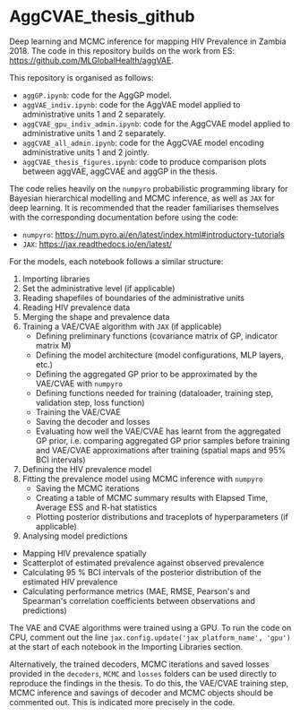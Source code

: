 # AggCVAE_thesis_github
Deep learning and MCMC inference for mapping HIV Prevalence in Zambia 2018. The code in this repository builds on the work from ES: https://github.com/MLGlobalHealth/aggVAE.

This repository is organised as follows:

- `aggGP.ipynb`: code for the AggGP model.
- `aggVAE_indiv.ipynb`:  code for the AggVAE model applied to administrative units 1 and 2 separately.
- `aggCVAE_gpu_indiv_admin.ipynb`: code for the AggCVAE model applied to administrative units 1 and 2 separately.
- `aggCVAE_all_admin.ipynb`:  code for the AggCVAE model encoding administrative units 1 and 2 jointly.
- `aggCVAE_thesis_figures.ipynb`: code to produce comparison plots between aggVAE, aggCVAE and aggGP in the thesis.

The code relies heavily on the `numpyro` probabilistic programming library for Bayesian hierarchical modelling and MCMC inference, as well as `JAX` for deep learning. 
It is recommended that the reader familiarises themselves with the corresponding documentation before using the code:
- `numpyro`: https://num.pyro.ai/en/latest/index.html#introductory-tutorials
- `JAX`: https://jax.readthedocs.io/en/latest/

For the models, each notebook follows a similar structure:

1. Importing libraries
2. Set the administrative level (if applicable)
3. Reading shapefiles of boundaries of the administrative units
4. Reading HIV prevalence data
5. Merging the shape and prevalence data
6. Training a VAE/CVAE algorithm with `JAX` (if applicable) 
   - Defining preliminary functions (covariance matrix of GP, indicator matrix M)
   - Defining the model architecture (model configurations, MLP layers, etc.)
   - Defining the aggregated GP prior to be approximated by the VAE/CVAE with `numpyro`
   - Defining functions needed for training (dataloader, training step, validation step, loss function)
   - Training the VAE/CVAE
   - Saving the decoder and losses
   - Evaluating how well the VAE/CVAE has learnt from the aggregated GP prior, i.e. comparing aggregated GP prior samples before training and VAE/CVAE approximations after training (spatial maps and 95% BCI intervals)
7. Defining the HIV prevalence model
8. Fitting the prevalence model using MCMC inference with `numpyro`
   - Saving the MCMC iterations
   - Creating a table of MCMC summary results with Elapsed Time, Average ESS and R-hat statistics
   - Plotting posterior distributions and traceplots of hyperparameters (if applicable)
10. Analysing model predictions
   - Mapping HIV prevalence spatially
   - Scatterplot of estimated prevalence against observed prevalence
   - Calculating 95 % BCI intervals of the posterior distribution of the estimated HIV prevalence
   - Calculating performance metrics (MAE, RMSE, Pearson's and Spearman's correlation coefficients between observations and predictions)


The VAE and CVAE algorithms were trained using a GPU. To run the code on CPU, comment out the line `jax.config.update('jax_platform_name', 'gpu')` at the start of each notebook in the Importing Libraries section.

Alternatively, the trained decoders, MCMC iterations and saved losses provided in the `decoders`, `MCMC` and `losses` folders can be used directly to reproduce the findings in the thesis. To do this, the VAE/CVAE training step, MCMC inference and savings of decoder and MCMC objects should be commented out. This is indicated more precisely in the code.


   


 

